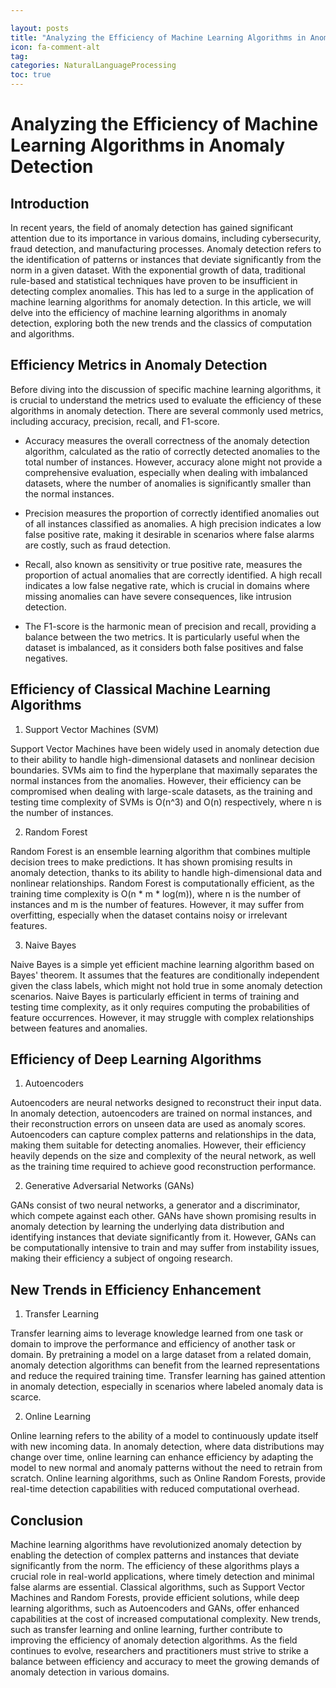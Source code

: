 ```yaml
---

layout: posts
title: "Analyzing the Efficiency of Machine Learning Algorithms in Anomaly Detection"
icon: fa-comment-alt
tag:      
categories: NaturalLanguageProcessing
toc: true
---
```




# Analyzing the Efficiency of Machine Learning Algorithms in Anomaly Detection

## Introduction

In recent years, the field of anomaly detection has gained significant attention due to its importance in various domains, including cybersecurity, fraud detection, and manufacturing processes. Anomaly detection refers to the identification of patterns or instances that deviate significantly from the norm in a given dataset. With the exponential growth of data, traditional rule-based and statistical techniques have proven to be insufficient in detecting complex anomalies. This has led to a surge in the application of machine learning algorithms for anomaly detection. In this article, we will delve into the efficiency of machine learning algorithms in anomaly detection, exploring both the new trends and the classics of computation and algorithms.

## Efficiency Metrics in Anomaly Detection

Before diving into the discussion of specific machine learning algorithms, it is crucial to understand the metrics used to evaluate the efficiency of these algorithms in anomaly detection. There are several commonly used metrics, including accuracy, precision, recall, and F1-score.

- Accuracy measures the overall correctness of the anomaly detection algorithm, calculated as the ratio of correctly detected anomalies to the total number of instances. However, accuracy alone might not provide a comprehensive evaluation, especially when dealing with imbalanced datasets, where the number of anomalies is significantly smaller than the normal instances.

- Precision measures the proportion of correctly identified anomalies out of all instances classified as anomalies. A high precision indicates a low false positive rate, making it desirable in scenarios where false alarms are costly, such as fraud detection.

- Recall, also known as sensitivity or true positive rate, measures the proportion of actual anomalies that are correctly identified. A high recall indicates a low false negative rate, which is crucial in domains where missing anomalies can have severe consequences, like intrusion detection.

- The F1-score is the harmonic mean of precision and recall, providing a balance between the two metrics. It is particularly useful when the dataset is imbalanced, as it considers both false positives and false negatives.

## Efficiency of Classical Machine Learning Algorithms

1. Support Vector Machines (SVM)

Support Vector Machines have been widely used in anomaly detection due to their ability to handle high-dimensional datasets and nonlinear decision boundaries. SVMs aim to find the hyperplane that maximally separates the normal instances from the anomalies. However, their efficiency can be compromised when dealing with large-scale datasets, as the training and testing time complexity of SVMs is O(n^3) and O(n) respectively, where n is the number of instances.

2. Random Forest

Random Forest is an ensemble learning algorithm that combines multiple decision trees to make predictions. It has shown promising results in anomaly detection, thanks to its ability to handle high-dimensional data and nonlinear relationships. Random Forest is computationally efficient, as the training time complexity is O(n * m * log(m)), where n is the number of instances and m is the number of features. However, it may suffer from overfitting, especially when the dataset contains noisy or irrelevant features.

3. Naive Bayes

Naive Bayes is a simple yet efficient machine learning algorithm based on Bayes' theorem. It assumes that the features are conditionally independent given the class labels, which might not hold true in some anomaly detection scenarios. Naive Bayes is particularly efficient in terms of training and testing time complexity, as it only requires computing the probabilities of feature occurrences. However, it may struggle with complex relationships between features and anomalies.

## Efficiency of Deep Learning Algorithms

1. Autoencoders

Autoencoders are neural networks designed to reconstruct their input data. In anomaly detection, autoencoders are trained on normal instances, and their reconstruction errors on unseen data are used as anomaly scores. Autoencoders can capture complex patterns and relationships in the data, making them suitable for detecting anomalies. However, their efficiency heavily depends on the size and complexity of the neural network, as well as the training time required to achieve good reconstruction performance.

2. Generative Adversarial Networks (GANs)

GANs consist of two neural networks, a generator and a discriminator, which compete against each other. GANs have shown promising results in anomaly detection by learning the underlying data distribution and identifying instances that deviate significantly from it. However, GANs can be computationally intensive to train and may suffer from instability issues, making their efficiency a subject of ongoing research.

## New Trends in Efficiency Enhancement

1. Transfer Learning

Transfer learning aims to leverage knowledge learned from one task or domain to improve the performance and efficiency of another task or domain. By pretraining a model on a large dataset from a related domain, anomaly detection algorithms can benefit from the learned representations and reduce the required training time. Transfer learning has gained attention in anomaly detection, especially in scenarios where labeled anomaly data is scarce.

2. Online Learning

Online learning refers to the ability of a model to continuously update itself with new incoming data. In anomaly detection, where data distributions may change over time, online learning can enhance efficiency by adapting the model to new normal and anomaly patterns without the need to retrain from scratch. Online learning algorithms, such as Online Random Forests, provide real-time detection capabilities with reduced computational overhead.

## Conclusion

Machine learning algorithms have revolutionized anomaly detection by enabling the detection of complex patterns and instances that deviate significantly from the norm. The efficiency of these algorithms plays a crucial role in real-world applications, where timely detection and minimal false alarms are essential. Classical algorithms, such as Support Vector Machines and Random Forests, provide efficient solutions, while deep learning algorithms, such as Autoencoders and GANs, offer enhanced capabilities at the cost of increased computational complexity. New trends, such as transfer learning and online learning, further contribute to improving the efficiency of anomaly detection algorithms. As the field continues to evolve, researchers and practitioners must strive to strike a balance between efficiency and accuracy to meet the growing demands of anomaly detection in various domains.